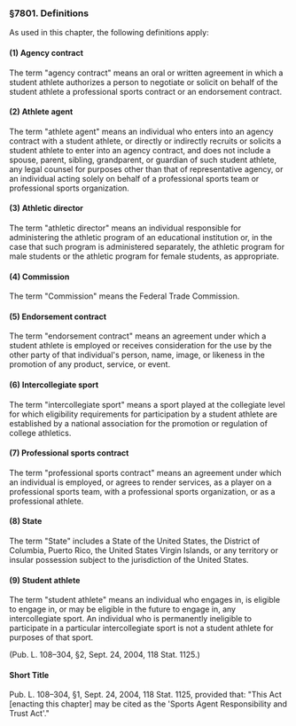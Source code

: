 ### §7801. Definitions ###

As used in this chapter, the following definitions apply:

#### (1) Agency contract ####

The term "agency contract" means an oral or written agreement in which a student athlete authorizes a person to negotiate or solicit on behalf of the student athlete a professional sports contract or an endorsement contract.

#### (2) Athlete agent ####

The term "athlete agent" means an individual who enters into an agency contract with a student athlete, or directly or indirectly recruits or solicits a student athlete to enter into an agency contract, and does not include a spouse, parent, sibling, grandparent, or guardian of such student athlete, any legal counsel for purposes other than that of representative agency, or an individual acting solely on behalf of a professional sports team or professional sports organization.

#### (3) Athletic director ####

The term "athletic director" means an individual responsible for administering the athletic program of an educational institution or, in the case that such program is administered separately, the athletic program for male students or the athletic program for female students, as appropriate.

#### (4) Commission ####

The term "Commission" means the Federal Trade Commission.

#### (5) Endorsement contract ####

The term "endorsement contract" means an agreement under which a student athlete is employed or receives consideration for the use by the other party of that individual's person, name, image, or likeness in the promotion of any product, service, or event.

#### (6) Intercollegiate sport ####

The term "intercollegiate sport" means a sport played at the collegiate level for which eligibility requirements for participation by a student athlete are established by a national association for the promotion or regulation of college athletics.

#### (7) Professional sports contract ####

The term "professional sports contract" means an agreement under which an individual is employed, or agrees to render services, as a player on a professional sports team, with a professional sports organization, or as a professional athlete.

#### (8) State ####

The term "State" includes a State of the United States, the District of Columbia, Puerto Rico, the United States Virgin Islands, or any territory or insular possession subject to the jurisdiction of the United States.

#### (9) Student athlete ####

The term "student athlete" means an individual who engages in, is eligible to engage in, or may be eligible in the future to engage in, any intercollegiate sport. An individual who is permanently ineligible to participate in a particular intercollegiate sport is not a student athlete for purposes of that sport.

(Pub. L. 108–304, §2, Sept. 24, 2004, 118 Stat. 1125.)

#### Short Title ####

Pub. L. 108–304, §1, Sept. 24, 2004, 118 Stat. 1125, provided that: "This Act [enacting this chapter] may be cited as the 'Sports Agent Responsibility and Trust Act'."